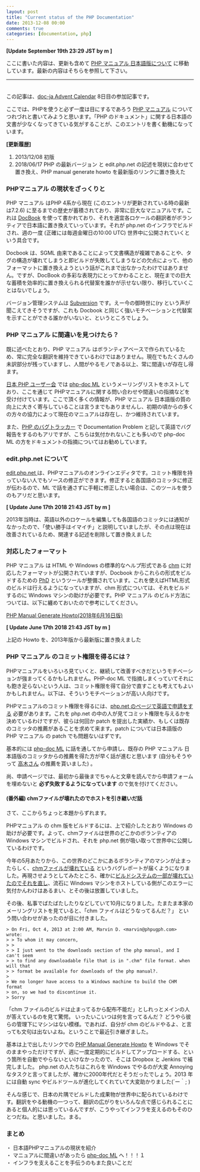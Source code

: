 ```yaml
---
layout: post
title: "Current status of the PHP Documentation"
date: 2013-12-08 00:00
comments: true
categories: [documentation, php]
---
```


<b>[Update September 19th 23:29 JST by m ]</b>

ここに書いた内容は、更新も含めて [PHP マニュアル 日本語版について](https://github.com/php/doc-ja/blob/master/README_About_ThisManual.md) に移動しています。最新の内容はそちらを参照して下さい。

----  
　  
この記事は、[doc-ja Advent Calendar](http://qiita.com/advent-calendar/2013/docja) 8日目の参加記事です。

ここでは、PHPを使うと必ず一度は目にするであろう [PHP マニュアル](http://www.php.net/manual/ja/) についてつれづれと書いてみようと思います。「PHP のドキュメント」に関する日本語の文書が少なくなってきている気がすることが、このエントリを書く動機になっています。

**[更新履歴]**  

1) 2013/12/08 初版  
2) 2018/06/17 PHP の最新バージョン と edit.php.net の記述を現状に合わせて置き換え、PHP manual generate howto を最新版のリンクに置き換えた

### PHPマニュアル の現状をざっくりと

PHP マニュアル はPHP 4系から現在 (このエントリが更新されている時の最新は7.2.6) に至るまでの歴史が蓄積されており、非常に巨大なマニュアルです。これは [DocBook](http://www.docbook.org/) を使って書かれており、それを適宜各ロケールの翻訳者がボランティアで日本語に置き換えていっています。それが php.net のインフラでビルドされ、週の一度 (正確には毎週金曜日の10:00 UTC) 世界中に公開されていくという具合です。

Docbook は、SGML 由来であることによって文書構造が複雑であることや、タグの構造が壊れてしまうと即ビルドが失敗してしまうなどの欠点によって、他のフォーマットに置き換えようという話がこれまで出なかったわけではありません。ですが、DocBook の多彩な表現力にとってかわることと、現在までの巨大な蓄積を効率的に置き換えられる代替案を誰かが示せない限り、移行していくことはないでしょう。

バージョン管理システムは [Subversion](http://subversion.apache.org/) です。えー今の御時世に(ry という声が聞こえてきそうですが、これも Docbook と同じく強いモチベーションと代替案を示すことができる誰かがいないと、というところでしょう。

### PHP マニュアル に間違いを見つけたら？

既に述べたとおり、PHP マニュアル はボランティアベースで作られているため、常に完全な翻訳を維持できているわけではありません。現在でもたくさんの未訳部分が残っていますし、人間がやるモノである以上、常に間違いが存在し得ます。

[日本 PHP ユーザー会](http://www.php.gr.jp) では [php-doc ML](http://ml.php.gr.jp/mailman/listinfo/php-doc) というメーリングリストをホストしており、ここを通じて PHPマニュアルに関する問い合わせや間違いの指摘などを受け付けています。ここで頂く多くの情報が、PHP マニュアル 日本語版の質の向上に大きく寄与していることは言うまでもありませんし、初期の頃からの多くの方々の協力によって現在のマニュアルは存在し、かつ維持されています。

また、[PHP のバグトラッカー](http://bugs.php.net/) で Documentation Problem と記して英語でバグ報告をするのもアリですが、こちらは気付かれないことも多いので php-doc ML の方をドキュメントの指摘についてはお勧めしています。

### edit.php.net について

[edit.php.net ](https://edit.php.net/) は、PHPマニュアルのオンラインエディタです。コミット権限を持っていない人でもソースの修正ができます。修正すると各国語のコミッタに修正が伝わるので、ML で話を通さずに手軽に修正したい場合は、このツールを使うのもアリだと思います。

**[ Update June 17th 2018 21:43 JST by m ]**

2013年当時は、英語以外のロケールを編集しても各国語のコミッタには通知がなかったので、「使い勝手はイマイチ」と説明していましたが、その点は現在は改善されているため、関連する記述を削除して置き換えました

### 対応したフォーマット

PHP マニュアル は HTML や Windows の標準的なヘルプ形式である [chm](http://ja.wikipedia.org/wiki/Microsoft_Compiled_HTML_Help) に対応したフォーマットが公開されていますが、Docbook からこれらの形式をビルドするための [PhD](https://wiki.php.net/doc/phd) というツールが整備されています。これを使えばHTML形式のビルドは行えるようになっていますが、chm 形式については、それをビルドするのに Windows マシンの助けが必要です。PHP マニュアル のビルド方法については、以下に纏めておいたので参考にしてください。

[PHP Manual Generate Howto(2018年6月16日版)](/blog/2018/06/16/php-manual-generate-howto/)

**[ Update June 17th 2018 21:43 JST by m ]**

上記の Howto を、2013年版から最新版に置き換えました

### PHP マニュアル のコミット権限を得るには？

PHPマニュアルをいろいろ見ていくと、継続して改善すべきだというモチベーションが強まってくるかもしれません。PHP-doc ML で指摘しまくっていてそれにも飽き足らないという人は、コミット権限を得て自分で直すことも考えてもよいかもしれません。以下は、そういうモチベーションが高い人向けです。

PHPマニュアルのコミット権限を得るには、[php.net のページで英語で申請をする](http://www.php.net/git-php.php) 必要があります。これを php.net の中の人が見てコミット権限を与えるかを決めているわけですが、彼らは何回か patch を提出した実績か、もしくは既存のコミッタの推薦があることを求めて来ます。patch については日本語版の PHP マニュアル の patch でも問題ないはずです。

基本的には [php-doc ML](http://ml.php.gr.jp/mailman/listinfo/php-doc) に話を通してから申請し、既存の PHP マニュアル 日本語版のコミッタからの推薦を得た方が早く話が進むと思います (自分もそうやって [高木さん](http://d.hatena.ne.jp/takagimasahiro) の推薦を貰いました) 。

尚、申請ページでは、最初から最後までちゃんと文章を読んでから申請フォームを埋めないと **必ず失敗するようになっています** ので気を付けてください。

#### (番外編) chmファイルが壊れたのでホストを引き継いだ話

さて、ここからちょっと本題からずれます。

PHPマニュアル の chm 版をビルドするには、上で紹介したとおり Windows の助けが必要です。よって、chmファイルは世界のどこかのボランティアの Windows マシンでビルドされ、それを php.net 側が吸い取って世界中に公開しているわけです。

今年の5月あたりから、この世界のどこかにあるボランティアのマシンが止まったらしく、[chmファイルが壊れている](https://bugs.php.net/bug.php?id=64842) というバグレポートが届くようになりました。再現させようとしてみたところ、確かに[ビルドシステムの一部が壊れていたのでそれを直し](http://svn.php.net/viewvc/phpdoc/doc-base/trunk/scripts/build-chms.php?r1=330908&r2=330907&pathrev=330908)、流石に Windows マシンをホストしている側がこのエラーに気付かんわけはあるまい、とその後は放置していました。

その後、私事でばたばたしたりなどしていて10月になりました。たまたま本家のメーリングリストを見ていると、「chm ファイルはどうなってるんだ？」 という問い合わせがあったのが目に付きました。

```
> On Fri, Oct 4, 2013 at 2:00 AM, Marvin D. <marvin@phpugph.com> wrote:
> > To whom it may concern,
> >
> > I just went to the downloads section of the php manual, and I can't seem
> > to find any downloadable file that is in ".chm" file format. when will that
> > format be available for downloads of the php manual?. 
> 
> We no longer have access to a Windows machine to build the CHM format
> on, so we had to discontinue it.
> Sorry
```

「chm ファイルのビルドは止まってるから配布不能だ」としれっとメインの人が答えているのを見て驚愕。 いったいこいつは何を言ってるんだ？ どうやら彼らの管理下にマシンはない模様。であれば、自分が chm のビルドやるよ、と言っても文句は出ないよね。ということで最近引き継ぎました。

基本は上で出したリンクでの [PHP Manual Generate Howto](http://mumumu.github.io/blog/2013/06/29/php-manual-generate-howto/) を Windows でそのままやっただけですが、週に一度定期的にビルドしてアップロードする、という箇所を自動でやらないといけなかったので、そこは Dropbox と Jenkins で補完しました。 php.net の人たちはこれらを Windows でやるのが大変 Annoying なタスクと言ってましたが、確かに2000年代だとそうだったでしょう。2013 年には自動 sync やビルドツールが進化してくれていて大変助かりました(´ー｀; )

そんな感じで、日本の片隅でビルドした成果物が世界中に配られているわけです。翻訳をやる動機の一つって、翻訳の広がりをいろんな点で感じられることにあると個人的には思っているんですが、こうやってインフラを支えるのもそのひとつだね。と思いました。まる。

### まとめ

・ 日本語PHPマニュアルの現状を紹介  
・ マニュアルに間違いがあったら [php-doc ML](http://ml.php.gr.jp/mailman/listinfo/php-doc) へ！！！１  
・ インフラを支えることを手伝うのもまた良いことだ  

